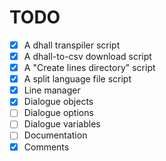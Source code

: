 # TODO

- [x] A dhall transpiler script
- [x] A dhall-to-csv download script
- [x] A "Create lines directory" script
- [x] A split language file script
- [x] Line manager
- [x] Dialogue objects
- [ ] Dialogue options
- [ ] Dialogue variables
- [ ] Documentation
- [x] Comments
